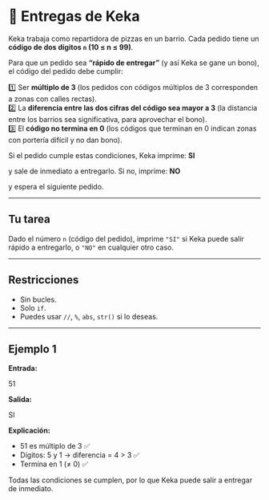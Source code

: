 # 🍕 Entregas de Keka

Keka trabaja como repartidora de pizzas en un barrio. Cada pedido tiene un **código de dos dígitos `n` (10 ≤ n ≤ 99)**.

Para que un pedido sea **“rápido de entregar”** (y así Keka se gane un bono), el código del pedido debe cumplir:

1️⃣ Ser **múltiplo de 3** (los pedidos con códigos múltiplos de 3 corresponden a zonas con calles rectas).  
2️⃣ La **diferencia entre las dos cifras del código sea mayor a 3** (la distancia entre los barrios sea significativa, para aprovechar el bono).  
3️⃣ El **código no termina en 0** (los códigos que terminan en 0 indican zonas con portería difícil y no dan bono).

Si el pedido cumple estas condiciones, Keka imprime: **SI**

y sale de inmediato a entregarlo. Si no, imprime: **NO**


y espera el siguiente pedido.

---

##  Tu tarea

Dado el número `n` (código del pedido), imprime `"SI"` si Keka puede salir rápido a entregarlo, o `"NO"` en cualquier otro caso.

---

## Restricciones

- Sin bucles.  
- Solo `if`.  
- Puedes usar `//`, `%`, `abs`, `str()` si lo deseas.

---

##  Ejemplo 1

**Entrada:**

51


**Salida:**

SI


**Explicación:**

- 51 es múltiplo de 3 ✅
- Dígitos: 5 y 1 → diferencia = 4 > 3 ✅
- Termina en 1 (≠ 0) ✅

Todas las condiciones se cumplen, por lo que Keka puede salir a entregar de inmediato.





